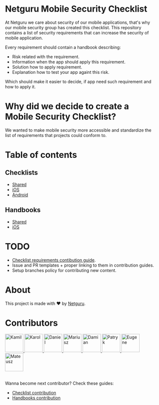 # Netguru Mobile Security Checklist

At Netguru we care about security of our mobile applications, that's why our mobile security group has created this checklist.
This repository contains a list of security requirements that can increase the security of mobile application.

Every requirement should contain a handbook describing:
- Risk related with the requirement.
- Information when the app should apply this requirement.
- Solution how to apply requirement.
- Explanation how to test your app againt this risk.

Which should make it easier to decide, if app need such requirement and how to apply it.

# Why did we decide to create a Mobile Security Checklist?

We wanted to make mobile security more accessible and standardize the list of requirements that projects could conform to. 

# Table of contents

## Checklists

- [Shared](Checklists/01-Shared.md)
- [iOS](Checklists/02-iOS.md)
- [Android](Checklists/03-Android.md)

## Handbooks

- [Shared](Handbooks/01-Shared/)
- [iOS](Handbooks/02-iOS/)
<!-- Uncomment Android directory after adding first handbook
- [Android](Handbooks/03-Android/) 
-->

# TODO

- [Checklist requirements contibution guide](Checklists/how_to_contribute.md).
- Issue and PR templates + proper linking to them in contribution guides.
- Setup branches policy for contributing new content.

# About

This project is made with ❤️ by [Netguru](https://netguru.com).

<h1 id="Contributors">Contributors</h1>

<div>

<a href="https://github.com/krysztalzg">
  <img alt="Kamil" src="https://avatars.githubusercontent.com/u/6009785?v=4" height="60" width="60"/>
</a>

<a href="https://github.com/karolpiateknet">
  <img alt="Karol" src="https://avatars.githubusercontent.com/u/57398986?v=4" height="60" width="60"/>
</a>
  
<a href="https://github.com/Silvorion">
  <img alt="Daniel" src="https://avatars.githubusercontent.com/u/41166091?v=4" height="60" width="60"/>
</a>
  
<a href="https://github.com/mtbrzeski">
  <img alt="Mariusz" src="https://avatars.githubusercontent.com/u/19146143?v=4" height="60" width="60"/>
</a>
  
<a href="https://github.com/drohoo">
  <img alt="Damian" src="https://avatars.githubusercontent.com/u/18630690?v=4" height="60" width="60"/>
</a>
  
<a href="https://github.com/Patys">
  <img alt="Patryk" src="https://avatars.githubusercontent.com/u/8997573?v=4" height="60" width="60"/>
</a>
  
<a href="https://github.com/howtodance">
  <img alt="Eugene" src="https://avatars.githubusercontent.com/u/11170458?v=4" height="60" width="60"/>
</a>

<a href="https://github.com/MateuszMatyska">
  <img alt="Mateusz" src="https://avatars.githubusercontent.com/u/37210055?v=4" height="60" width="60"/>
</a>

</div>
<br>

Wanna become next contributor? Check these guides:
- [Checklist contribution](Checklists/how_to_contribute.md)
- [Handbooks contribution](Handbooks/how_to_contribute.md)
